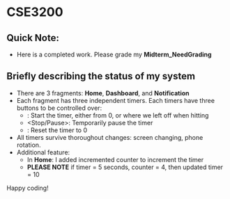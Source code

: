 # CSE3200 

## Quick Note: 
- Here is a completed work. Please grade my **Midterm_NeedGrading**

## Briefly describing the status of my system
- There are 3 fragments: **Home**, **Dashboard**, and **Notification**
- Each fragment has three independent timers. Each timers have three buttons to be controlled over:
    + <Start>: Start the timer, either from 0, or where we left off when hitting <Pause>
    + <Stop/Pause>: Temporarily pause the timer
    + <Reset>: Reset the timer to 0
- All timers survive thoroughout changes: screen changing, phone rotation.
- Additional feature: 
    + In **Home**: I added incremented counter to increment the timer 
    + **PLEASE NOTE** if timer = 5 seconds, counter = 4, then updated timer = 10 

Happy coding!




